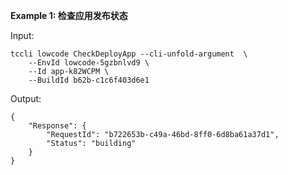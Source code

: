 **Example 1: 检查应用发布状态**



Input: 

```
tccli lowcode CheckDeployApp --cli-unfold-argument  \
    --EnvId lowcode-5gzbnlvd9 \
    --Id app-k82WCPM \
    --BuildId b62b-c1c6f403d6e1
```

Output: 
```
{
    "Response": {
        "RequestId": "b722653b-c49a-46bd-8ff0-6d8ba61a37d1",
        "Status": "building"
    }
}
```

